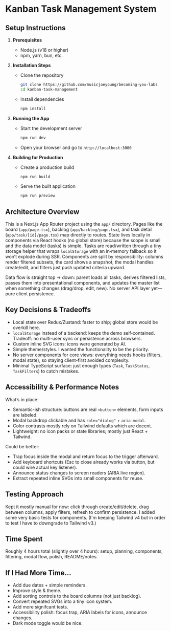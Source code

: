 # Kanban Task Management System

## Setup Instructions
1. **Prerequisites**
    - Node.js (v18 or higher)
    - npm, yarn, bun, etc.

2. **Installation Steps**
    - Clone the repository
      ```bash
      git clone https://github.com/musicjoeyoung/becoming-you-labs
      cd kanban-task-management
      ```
    - Install dependencies
      ```bash
      npm install
      ```

3. **Running the App**
    - Start the development server
      ```bash
      npm run dev
      ```
    - Open your browser and go to `http://localhost:3000`

4. **Building for Production**
    - Create a production build
      ```bash
      npm run build
      ```
    - Serve the built application
      ```bash
      npm run preview
      ```

## Architecture Overview
This is a Next.js App Router project using the `app/` directory. Pages like the board (`app/page.tsx`), backlog (`app/backlog/page.tsx`), and task detail (`app/task/[id]/page.tsx`) map directly to routes. State lives locally in components via React hooks (no global store) because the scope is small and the data model (tasks) is simple. Tasks are read/written through a tiny storage helper that wraps `localStorage` with an in‑memory fallback so it won’t explode during SSR. Components are split by responsibility: columns render filtered subsets, the card shows a snapshot, the modal handles create/edit, and filters just push updated criteria upward.

Data flow is straight top → down: parent loads all tasks, derives filtered lists, passes them into presentational components, and updates the master list when something changes (drag/drop, edit, new). No server API layer yet—pure client persistence.

## Key Decisions & Tradeoffs
* Local state over Redux/Zustand: faster to ship; global store would be overkill here.
* `localStorage` instead of a backend: keeps the demo self‑contained. Tradeoff: no multi-user sync or persistence across browsers.
* Custom inline SVG icons: icons were generated by AI. 
* Simple theme/styles. I wanted the functionality to be the priority.
* No server components for core views: everything needs hooks (filters, modal state), so staying client-first avoided complexity.
* Minimal TypeScript surface: just enough types (`Task`, `TaskStatus`, `TaskFilters`) to catch mistakes.

## Accessibility & Performance Notes
What’s in place:
* Semantic-ish structure: buttons are real `<button>` elements, form inputs are labeled.
* Modal backdrop clickable and has `role="dialog"` + `aria-modal`.
* Color contrasts mostly rely on Tailwind defaults which are decent.
* Lightweight: no icon packs or state libraries; mostly just React + Tailwind.

Could be better:
* Trap focus inside the modal and return focus to the trigger afterward.
* Add keyboard shortcuts (Esc to close already works via button, but could wire actual key listener).
* Announce status changes to screen readers (ARIA live region).
* Extract repeated inline SVGs into small components for reuse.

## Testing Approach
Kept it mostly manual for now: click through create/edit/delete, drag between columns, apply filters, refresh to confirm persistence. I added some very basic tests for components. (I'm keeping Tailwind v4 but in order to test I have to downgrade to Tailwind v3.)

## Time Spent
Roughly 4 hours total (slightly over 4 hours): setup, planning, components, filtering, modal flow, polish, README/notes.

## If I Had More Time...
* Add due dates + simple reminders.
* Improve style & theme.
* Add sorting controls to the board columns (not just backlog).
* Convert repeated SVGs into a tiny icon system.
* Add more signifcant tests.
* Accessibility polish: focus trap, ARIA labels for icons, announce changes.
* Dark mode toggle would be nice.